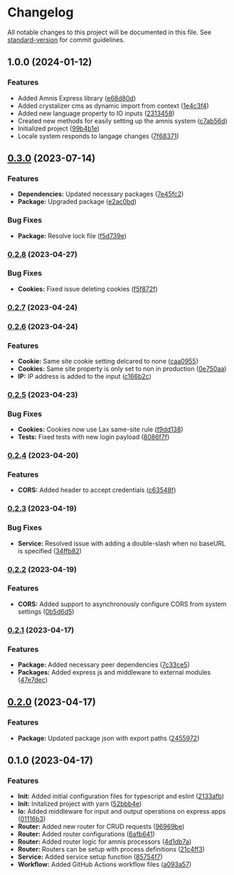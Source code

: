 # Changelog

All notable changes to this project will be documented in this file. See [standard-version](https://github.com/conventional-changelog/standard-version) for commit guidelines.

## 1.0.0 (2024-01-12)


### Features

* Added Amnis Express library ([e68d80d](https://github.com/amnis-dev/amnis-sys/commit/e68d80d163794b098e0fd507fd0037b40878fe73))
* Added crystalizer cms as dynamic import from context ([1e4c3f4](https://github.com/amnis-dev/amnis-sys/commit/1e4c3f43b46ab9129b0c292768707ae854293ecf))
* Added new language property to IO inputs ([2313458](https://github.com/amnis-dev/amnis-sys/commit/231345832a2f88c17ba9eb259f3df186c7b46671))
* Created new methods for easily setting up the amnis system ([c7ab56d](https://github.com/amnis-dev/amnis-sys/commit/c7ab56db1c859809e5c03559a96b37c0543a41c8))
* Initialized project ([99b4b1e](https://github.com/amnis-dev/amnis-sys/commit/99b4b1eae5a9d950a196176eac86bb34d02bd9be))
* Locale system responds to langage changes ([7f68371](https://github.com/amnis-dev/amnis-sys/commit/7f6837106eda9f9890bbb4ef65d4f9688fc6d1a9))

## [0.3.0](https://github.com/amnis-dev/amnis-express/compare/v0.2.8...v0.3.0) (2023-07-14)


### Features

* **Dependencies:** Updated necessary packages ([7e45fc2](https://github.com/amnis-dev/amnis-express/commit/7e45fc2d0343003769a38fe97b218809723f00f1))
* **Package:** Upgraded package ([e2ac0bd](https://github.com/amnis-dev/amnis-express/commit/e2ac0bd744c6014a25af5ec335aa305b26c95ad5))


### Bug Fixes

* **Package:** Resolve lock file ([f5d739e](https://github.com/amnis-dev/amnis-express/commit/f5d739e2fda9b6c8e36e0210b50057930b96bc03))

### [0.2.8](https://github.com/amnis-dev/amnis-express/compare/v0.2.7...v0.2.8) (2023-04-27)


### Bug Fixes

* **Cookies:** Fixed issue deleting cookies ([f5f872f](https://github.com/amnis-dev/amnis-express/commit/f5f872f73c72ed1063eb8ea5e4252607630f51db))

### [0.2.7](https://github.com/amnis-dev/amnis-express/compare/v0.2.6...v0.2.7) (2023-04-24)

### [0.2.6](https://github.com/amnis-dev/amnis-express/compare/v0.2.5...v0.2.6) (2023-04-24)


### Features

* **Cookie:** Same site cookie setting delcared to none ([caa0955](https://github.com/amnis-dev/amnis-express/commit/caa0955a8d0d3b64dae6357aedf1bb328a5cf2bd))
* **Cookies:** Same site property is only set to non in production ([0e750aa](https://github.com/amnis-dev/amnis-express/commit/0e750aabc3d708155c8326c62ddcb11f64b0cfa2))
* **IP:** IP address is added to the input ([c166b2c](https://github.com/amnis-dev/amnis-express/commit/c166b2cf921401ed83d8354ffa959962f499a3ce))

### [0.2.5](https://github.com/amnis-dev/amnis-express/compare/v0.2.4...v0.2.5) (2023-04-23)


### Bug Fixes

* **Cookies:** Cookies now use Lax same-site rule ([f9dd138](https://github.com/amnis-dev/amnis-express/commit/f9dd138545b8c83f663ea4d3e15eecc92657d92f))
* **Tests:** Fixed tests with new login payload ([8086f7f](https://github.com/amnis-dev/amnis-express/commit/8086f7f18985e4a1d35f9c6f49c74de1ebcb7e51))

### [0.2.4](https://github.com/amnis-dev/amnis-express/compare/v0.2.3...v0.2.4) (2023-04-20)


### Features

* **CORS:** Added header to accept credentials ([c63548f](https://github.com/amnis-dev/amnis-express/commit/c63548f48eb5fc8555b202533403cca0d1bc4187))

### [0.2.3](https://github.com/amnis-dev/amnis-express/compare/v0.2.2...v0.2.3) (2023-04-19)


### Bug Fixes

* **Service:** Resolved issue with adding a double-slash when no baseURL is specified ([34ffb82](https://github.com/amnis-dev/amnis-express/commit/34ffb8281983b5d6780c383312677cefef3172bf))

### [0.2.2](https://github.com/amnis-dev/amnis-express/compare/v0.2.1...v0.2.2) (2023-04-19)


### Features

* **CORS:** Added support to asynchronously configure CORS from system settings ([0b5d6d5](https://github.com/amnis-dev/amnis-express/commit/0b5d6d5761698d66f2302fbc88afad4614939a7f))

### [0.2.1](https://github.com/amnis-dev/amnis-express/compare/v0.2.0...v0.2.1) (2023-04-17)


### Features

* **Package:** Added necessary peer dependencies ([7c33ce5](https://github.com/amnis-dev/amnis-express/commit/7c33ce526bc9a2ed01c42f7f009a69e55648fa9d))
* **Packages:** Added express js and middleware to external modules ([47e7dec](https://github.com/amnis-dev/amnis-express/commit/47e7dec4404943ba3ceac412c48c12f752fa3318))

## [0.2.0](https://github.com/amnis-dev/amnis-express/compare/v0.1.0...v0.2.0) (2023-04-17)


### Features

* **Package:** Updated package json with export paths ([2455972](https://github.com/amnis-dev/amnis-express/commit/24559723237794f16d5933c451279710aaee7d22))

## 0.1.0 (2023-04-17)


### Features

* **Init:** Added initial configuration files for typescript and eslint ([2133afb](https://github.com/amnis-dev/amnis-express/commit/2133afbb47712ade6c467bbaa3d615d59d2f6ffe))
* **Init:** Initalized project with yarn ([52bbb4e](https://github.com/amnis-dev/amnis-express/commit/52bbb4e4ed18d93c15978535b4158bcb82f784a9))
* **Io:** Added middleware for input and output operations on express apps ([01116b3](https://github.com/amnis-dev/amnis-express/commit/01116b3d0a7b2943dcb13b99f7f67a30a0508466))
* **Router:** Added new router for CRUD requests ([96969be](https://github.com/amnis-dev/amnis-express/commit/96969bea3b79fe803ac0c5eafa17d3c78d1b8822))
* **Router:** Added router configurations ([6afb641](https://github.com/amnis-dev/amnis-express/commit/6afb641b83ec7f798ec7edd46b31d7dbd48a67e6))
* **Router:** Added router logic for amnis processors ([4d1db7a](https://github.com/amnis-dev/amnis-express/commit/4d1db7a6fbef69740955d385548f4a820a94abe6))
* **Router:** Routers can be setup with process definitions ([21c4ff3](https://github.com/amnis-dev/amnis-express/commit/21c4ff3a421f67399a614347ff54ae169aae2a14))
* **Service:** Added service setup function ([85754f7](https://github.com/amnis-dev/amnis-express/commit/85754f7804ccfc4e4aa80960fee093eb266b71a7))
* **Workflow:** Added GitHub Actions workflow files ([a093a57](https://github.com/amnis-dev/amnis-express/commit/a093a57f82c9374752cec234aa68f26794a139f0))
